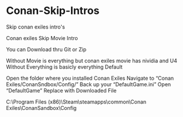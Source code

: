 # Conan-Skip-Intros
Skip conan exiles intro's


Conan exiles Skip Movie Intro

You can Download thru Git or Zip


Without Movie is everything but conan exiles movie has nividia and U4
Without Everything is basicly everything
Default


Open the folder where you installed Conan Exiles
Navigate to “Conan Exiles/ConanSndbox/Config/”
Back up your “DefaultGame.ini”
Open “DefaultGame”
Replace with Downloaded File



C:\Program Files (x86)\Steam\steamapps\common\Conan Exiles\ConanSandbox\Config
